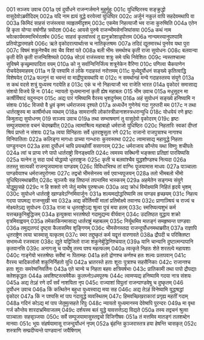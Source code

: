 001	सञ्जय उवाच
001a	एवं दुर्योधने राजन्गर्जमाने मुहुर्मुहुः
001c	युधिष्ठिरस्य सङ्क्रुद्धो वासुदेवोऽब्रवीदिदम्
002a	यदि नाम ह्ययं युद्धे वरयेत्त्वां युधिष्ठिर
002c	अर्जुनं नकुलं वापि सहदेवमथापि वा
003a	किमिदं साहसं राजंस्त्वया व्याहृतमीदृशम्
003c	एकमेव निहत्याजौ भव राजा कुरुष्विति
004a	एतेन हि कृता योग्या वर्षाणीह त्रयोदश
004c	आयसे पुरुषे राजन्भीमसेनजिघांसया
005a	कथं नाम भवेत्कार्यमस्माभिर्भरतर्षभ
005c	साहसं कृतवांस्त्वं तु ह्यनुक्रोशान्नृपोत्तम
006a	नान्यमस्यानुपश्यामि प्रतियोद्धारमाहवे
006c	ऋते वृकोदरात्पार्थात्स च नातिकृतश्रमः
007a	तदिदं द्यूतमारब्धं पुनरेव यथा पुरा
007c	विषमं शकुनेश्चैव तव चैव विशां पते
008a	बली भीमः समर्थश्च कृती राजा सुयोधनः
008c	बलवान्वा कृती वेति कृती राजन्विशिष्यते
009a	सोऽयं राजंस्त्वया शत्रुः समे पथि निवेशितः
009c	न्यस्तश्चात्मा सुविषमे कृच्छ्रमापादिता वयम्
010a	को नु सर्वान्विनिर्जित्य शत्रूनेकेन वैरिणा
010c	पणित्वा चैकपाणेन रोचयेदेवमाहवम्
011a	न हि पश्यामि तं लोके गदाहस्तं नरोत्तमम्
011c	युध्येद्दुर्योधनं सङ्ख्ये कृतित्वाद्धि विशेषयेत्
012a	फल्गुनं वा भवन्तं वा माद्रीपुत्रावथापि वा
012c	न समर्थानहं मन्ये गदाहस्तस्य संयुगे
013a	स कथं वदसे शत्रुं युध्यस्व गदयेति ह
013c	एकं च नो निहत्याजौ भव राजेति भारत
014a	वृकोदरं समासाद्य संशयो विजये हि नः
014c	न्यायतो युध्यमानानां कृती ह्येष महाबलः
015	भीम उवाच
015a	मधुसूदन मा कार्षीर्विषादं यदुनन्दन
015c	अद्य पारं गमिष्यामि वैरस्य भृशदुर्गमम्
016a	अहं सुयोधनं सङ्ख्ये हनिष्यामि न संशयः
016c	विजयो वै ध्रुवं कृष्ण धर्मराजस्य दृश्यते
017a	अध्यर्धेन गुणेनेयं गदा गुरुतरी मम
017c	न तथा धार्तराष्ट्रस्य मा कार्षीर्माधव व्यथाम्
018a	सामरानपि लोकांस्त्रीन्नानाशस्त्रधरान्युधि
018c	योधयेयं रणे हृष्टः किमुताद्य सुयोधनम्
019	सञ्जय उवाच
019a	तथा सम्भाषमाणं तु वासुदेवो वृकोदरम्
019c	हृष्टः सम्पूजयामास वचनं चेदमब्रवीत्
020a	त्वामाश्रित्य महाबाहो धर्मराजो युधिष्ठिरः
020c	निहतारिः स्वकां दीप्तां श्रियं प्राप्तो न संशयः
021a	त्वया विनिहताः सर्वे धृतराष्ट्रसुता रणे
021c	राजानो राजपुत्राश्च नागाश्च विनिपातिताः
022a	कलिङ्गा मागधाः प्राच्या गान्धाराः कुरवस्तथा
022c	त्वामासाद्य महायुद्धे निहताः पाण्डुनन्दन
023a	हत्वा दुर्योधनं चापि प्रयच्छोर्वीं ससागराम्
023c	धर्मराजाय कौन्तेय यथा विष्णुः शचीपतेः
024a	त्वां च प्राप्य रणे पापो धार्तराष्ट्रो विनङ्क्ष्यति
024c	त्वमस्य सक्थिनी भङ्क्त्वा प्रतिज्ञां पारयिष्यसि
025a	यत्नेन तु सदा पार्थ योद्धव्यो धृतराष्ट्रजः
025c	कृती च बलवांश्चैव युद्धशौण्डश्च नित्यदा
026a	ततस्तु सात्यकी राजन्पूजयामास पाण्डवम्
026c	विविधाभिश्च तां वाग्भिः पूजयामास माधवः
027a	पाञ्चालाः पाण्डवेयाश्च धर्मराजपुरोगमाः
027c	तद्वचो भीमसेनस्य सर्व एवाभ्यपूजयन्
028a	ततो भीमबलो भीमो युधिष्ठिरमथाब्रवीत्
028c	सृञ्जयैः सह तिष्ठन्तं तपन्तमिव भास्करम्
029a	अहमेतेन सङ्गम्य संयुगे योद्धुमुत्सहे
029c	न हि शक्तो रणे जेतुं मामेष पुरुषाधमः
030a	अद्य क्रोधं विमोक्ष्यामि निहितं हृदये भृशम्
030c	सुयोधने धार्तराष्ट्रे खाण्डवेऽग्निमिवार्जुनः
031a	शल्यमद्योद्धरिष्यामि तव पाण्डव हृच्छयम्
031c	निहत्य गदया पापमद्य राजन्सुखी भव
032a	अद्य कीर्तिमयीं मालां प्रतिमोक्ष्ये तवानघ
032c	प्राणाञ्श्रियं च राज्यं च मोक्ष्यतेऽद्य सुयोधनः
033a	राजा च धृतराष्ट्रोऽद्य श्रुत्वा पुत्रं मया हतम्
033c	स्मरिष्यत्यशुभं कर्म यत्तच्छकुनिबुद्धिजम्
034a	इत्युक्त्वा भरतश्रेष्ठो गदामुद्यम्य वीर्यवान्
034c	उदतिष्ठत युद्धाय शक्रो वृत्रमिवाह्वयन्
035a	तमेकाकिनमासाद्य धार्तराष्ट्रं महाबलम्
035c	निर्यूथमिव मातङ्गं समहृष्यन्त पाण्डवाः
036a	तमुद्यतगदं दृष्ट्वा कैलासमिव शृङ्गिणम्
036c	भीमसेनस्तदा राजन्दुर्योधनमथाब्रवीत्
037a	राज्ञापि धृतराष्ट्रेण त्वया चास्मासु यत्कृतम्
037c	स्मर तद्दुष्कृतं कर्म यद्वृत्तं वारणावते
038a	द्रौपदी च परिक्लिष्टा सभामध्ये रजस्वला
038c	द्यूते यद्विजितो राजा शकुनेर्बुद्धिनिश्चयात्
039a	यानि चान्यानि दुष्टात्मन्पापानि कृतवानसि
039c	अनागःसु च पार्थेषु तस्य पश्य महत्फलम्
040a	त्वत्कृते निहतः शेते शरतल्पे महायशाः
040c	गाङ्गेयो भरतश्रेष्ठः सर्वेषां नः पितामहः
041a	हतो द्रोणश्च कर्णश्च हतः शल्यः प्रतापवान्
041c	वैरस्य चादिकर्तासौ शकुनिर्निहतो युधि
042a	भ्रातरस्ते हताः शूराः पुत्राश्च सहसैनिकाः
042c	राजानश्च हताः शूराः समरेष्वनिवर्तिनः
043a	एते चान्ये च निहता बहवः क्षत्रियर्षभाः
043c	प्रातिकामी तथा पापो द्रौपद्याः क्लेशकृद्धतः
044a	अवशिष्टस्त्वमेवैकः कुलघ्नोऽधमपूरुषः
044c	त्वामप्यद्य हनिष्यामि गदया नात्र संशयः
045a	अद्य तेऽहं रणे दर्पं सर्वं नाशयिता नृप
045c	राज्याशां विपुलां राजन्पाण्डवेषु च दुष्कृतम्
046	दुर्योधन उवाच
046a	किं कत्थितेन बहुधा युध्यस्वाद्य मया सह
046c	अद्य तेऽहं विनेष्यामि युद्धश्रद्धां वृकोदर
047a	किं न पश्यसि मां पाप गदायुद्धे व्यवस्थितम्
047c	हिमवच्छिखराकारां प्रगृह्य महतीं गदाम्
048a	गदिनं कोऽद्य मां पाप जेतुमुत्सहते रिपुः
048c	न्यायतो युध्यमानस्य देवेष्वपि पुरन्दरः
049a	मा वृथा गर्ज कौन्तेय शारदाभ्रमिवाजलम्
049c	दर्शयस्व बलं युद्धे यावत्तत्तेऽद्य विद्यते
050a	तस्य तद्वचनं श्रुत्वा पाञ्चालाः सहसृञ्जयाः
050c	सर्वे सम्पूजयामासुस्तद्वचो विजिगीषवः
051a	तं मत्तमिव मातङ्गं तलशब्देन मानवाः
051c	भूयः संहर्षयामासू राजन्दुर्योधनं नृपम्
052a	बृंहन्ति कुञ्जरास्तत्र हया हेषन्ति चासकृत्
052c	शस्त्राणि सम्प्रदीप्यन्ते पाण्डवानां जयैषिणाम्

